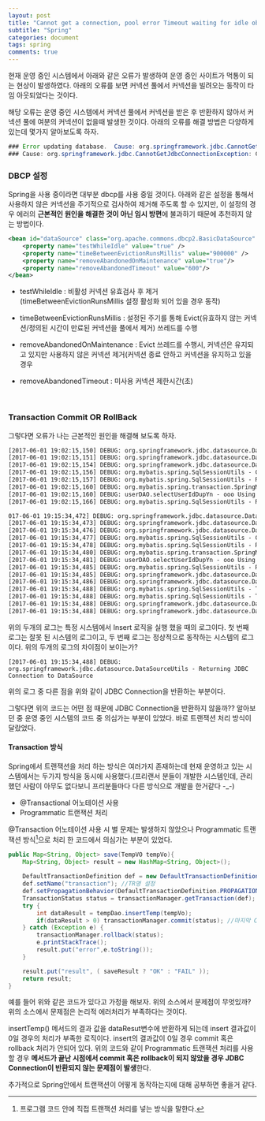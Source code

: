 ```yaml
---
layout: post
title: "Cannot get a connection, pool error Timeout waiting for idle object"
subtitle: "Spring"
categories: document
tags: spring
comments: true
---
```


현재 운영 중인 시스템에서 아래와 같은 오류가 발생하여 운영 중인 사이트가 먹통이 되는 현상이 발생하였다. 아래의 오류를 보면 커넥션 풀에서 커넥션을 빌려오는 동작이 타임 아웃되었다는 것이다.

해당 오류는 운영 중인 시스템에서 커넥션 풀에서 커넥션을 받은 후 반환하지 않아서 커넥션 풀에 여분의 커넥션이 없을때 발생한 것이다. 아래의 오류를 해결 방법은 다양하게 있는데 몇가지 알아보도록 하자.

```java
### Error updating database.  Cause: org.springframework.jdbc.CannotGetJdbcConnectionException: Could not get JDBC Connection; nested exception is java.sql.SQLException: Cannot get a connection, pool error Timeout waiting for idle object
### Cause: org.springframework.jdbc.CannotGetJdbcConnectionException: Could not get JDBC Connection; nested exception is java.sql.SQLException: Cannot get a connection, pool error Timeout waiting for idle object
```



### DBCP 설정

Spring을 사용 중이라면 대부분 dbcp를 사용 중일 것이다. 아래와 같은 설정을 통해서 사용하지 않은 커넥션을 주기적으로 검사하여 제거해 주도록 할 수 있지만, 이 설정의 경우 에러의 **근본적인 원인을 해결한 것이 아닌 임시 방편**에 불과하기 때문에 추천하지 않는 방법이다.

```xml
<bean id="dataSource" class="org.apache.commons.dbcp2.BasicDataSource" destroy-method="close">
	<property name="testWhileIdle" value="true" />
	<property name="timeBetweenEvictionRunsMillis" value="900000" />
	<property name="removeAbandonedOnMaintenance" value="true"/>
	<property name="removeAbandonedTimeout" value="600"/> 
</bean>
```

- testWhileIdle : 비활성 커넥션 유효검사 후 제거(timeBetweenEvictionRunsMillis 설정 활성화 되어 있을 경우 동작)

- timeBetweenEvictionRunsMillis : 설정된 주기를 통해 Evict(유효하지 않는 커넥션/정의된 시간이 만료된 커넥션을 풀에서 제거) 쓰레드를 수행

- removeAbandonedOnMaintenance : Evict 쓰레드를 수행시, 커넥션은 유지되고 있지만 사용하지 않은 커넥션 제거(커넥션 종료 안하고 커넥션을 유지하고 있을 경우

- removeAbandonedTimeout : 미사용 커넥션 제한시간(초)

  ​

### Transaction Commit OR RollBack

그렇다면 오류가 나는 근본적인 원인을 해결해 보도록 하자.

```xml
[2017-06-01 19:02:15,150] DEBUG: org.springframework.jdbc.datasource.DataSourceTransactionManager - Creating new transaction with name [AuthServiceSaveInfo]: PROPAGATION_REQUIRED,ISOLATION_DEFAULT
[2017-06-01 19:02:15,151] DEBUG: org.springframework.jdbc.datasource.DataSourceTransactionManager - Acquired Connection [405020982, URL=jdbc:oracle:thin:@xxx.xxx.xx.xxx:1522:XE, UserName=xxxx, Oracle JDBC driver] for JDBC transaction
[2017-06-01 19:02:15,154] DEBUG: org.springframework.jdbc.datasource.DataSourceTransactionManager - Switching JDBC Connection [405020982, URL=jdbc:oracle:thin:@xxx.xxx.xx.xxx:1522:XE, UserName=xxxx, Oracle JDBC driver] to manual commit
[2017-06-01 19:02:15,156] DEBUG: org.mybatis.spring.SqlSessionUtils - Creating a new SqlSession
[2017-06-01 19:02:15,157] DEBUG: org.mybatis.spring.SqlSessionUtils - Registering transaction synchronization for SqlSession [org.apache.ibatis.session.defaults.DefaultSqlSession@6942bf69]
[2017-06-01 19:02:15,160] DEBUG: org.mybatis.spring.transaction.SpringManagedTransaction - JDBC Connection [405020982, URL=jdbc:oracle:thin:@xxx.xxx.xx.xxx:1522:XE, UserName=TWAY_TEST2, Oracle JDBC driver] will be managed by Spring
[2017-06-01 19:02:15,160] DEBUG: userDAO.selectUserIdDupYn - ooo Using Connection [405020982, URL=jdbc:oracle:thin:@xxx.xxx.xx.xxx:1522:XE, UserName=xxxx, Oracle JDBC 
[2017-06-01 19:02:15,166] DEBUG: org.mybatis.spring.SqlSessionUtils - Releasing transactional SqlSession [org.apache.ibatis.session.defaults.DefaultSqlSession@6942bf69]

```



```xml
017-06-01 19:15:34,472] DEBUG: org.springframework.jdbc.datasource.DataSourceTransactionManager - Creating new transaction with name [AuthServiceSaveInfo]: PROPAGATION_REQUIRED,ISOLATION_DEFAULT
[2017-06-01 19:15:34,473] DEBUG: org.springframework.jdbc.datasource.DataSourceTransactionManager - Acquired Connection [1049253751, URL=jdbc:oracle:thin:@xxx.xxx.xx.xxx:1522:XE, UserName=xxxx, Oracle JDBC driver] for JDBC transaction
[2017-06-01 19:15:34,476] DEBUG: org.springframework.jdbc.datasource.DataSourceTransactionManager - Switching JDBC Connection [1049253751, URL=jdbc:oracle:thin:@xxx.xxx.xx.xxx:1522:XE, UserName=xxxx, Oracle JDBC driver] to manual commit
[2017-06-01 19:15:34,477] DEBUG: org.mybatis.spring.SqlSessionUtils - Creating a new SqlSession
[2017-06-01 19:15:34,478] DEBUG: org.mybatis.spring.SqlSessionUtils - Registering transaction synchronization for SqlSession [org.apache.ibatis.session.defaults.DefaultSqlSession@6b150c1]
[2017-06-01 19:15:34,480] DEBUG: org.mybatis.spring.transaction.SpringManagedTransaction - JDBC Connection [1049253751, URL=jdbc:oracle:thin:@xxx.xxx.xx.xxx:1522:XE, UserName=xxxxx, Oracle JDBC driver] will be managed by Spring
[2017-06-01 19:15:34,481] DEBUG: userDAO.selectUserIdDupYn - ooo Using Connection [1049253751, URL=jdbc:oracle:thin:@xxx.xxx.xx.xxx:1522:XE, UserName=xxxx, Oracle JDBC driver]
[2017-06-01 19:15:34,485] DEBUG: org.mybatis.spring.SqlSessionUtils - Releasing transactional SqlSession [org.apache.ibatis.session.defaults.DefaultSqlSession@6b150c1]
[2017-06-01 19:15:34,485] DEBUG: org.springframework.jdbc.datasource.DataSourceTransactionManager - Initiating transaction rollback
[2017-06-01 19:15:34,486] DEBUG: org.springframework.jdbc.datasource.DataSourceTransactionManager - Rolling back JDBC transaction on Connection [1049253751, URL=jdbc:oracle:thin:@xxx.xxx.xx.xxx:1522:XE, UserName=xxxx, Oracle JDBC driver]
[2017-06-01 19:15:34,488] DEBUG: org.mybatis.spring.SqlSessionUtils - Transaction synchronization rolling back SqlSession [org.apache.ibatis.session.defaults.DefaultSqlSession@6b150c1]
[2017-06-01 19:15:34,488] DEBUG: org.mybatis.spring.SqlSessionUtils - Transaction synchronization closing SqlSession [org.apache.ibatis.session.defaults.DefaultSqlSession@6b150c1]
[2017-06-01 19:15:34,488] DEBUG: org.springframework.jdbc.datasource.DataSourceTransactionManager - Releasing JDBC Connection [1049253751, URL=jdbc:oracle:thin:@xxx.xxx.xx.xxx:1522:XE, UserName=xxxx, Oracle JDBC driver] after transaction
[2017-06-01 19:15:34,488] DEBUG: org.springframework.jdbc.datasource.DataSourceUtils - Returning JDBC Connection to DataSource

```

위의 두개의 로그는 특정 시스템에서 Insert 로직을 실행 했을 때의 로그이다. 첫 번째 로그는 잘못 된 시스템의 로그이고, 두 번째 로그는 정상적으로 동작하는 시스템의 로그이다. 위의 두개의 로그의 차이점이 보이는가?

`[2017-06-01 19:15:34,488] DEBUG: org.springframework.jdbc.datasource.DataSourceUtils - Returning JDBC Connection to DataSource`

위의 로그 중 다른 점을 위와 같이 JDBC Connection을 반환하는 부분이다.

그렇다면 위의 코드는 어떤 점 때문에 JDBC Connection을 반환하지 않을까?? 알아보던 중 운영 중인 시스템의 코드 중 의심가는 부분이 있었다. 바로 트랜잭션 처리 방식이 달랐었다.



#### Transaction 방식

Spring에서 트랜잭션을 처리 하는 방식은 여러가지 존재하는데 현재 운영하고 있는 시스템에서는 두가지 방식을 동시에 사용했다.(프리랜서 분들이 개발한 시스템인데, 관리했던 사람이 아무도 없다보니 프리분들마다 다른 방식으로 개발을 한거같다 -_-)

- @Transactional 어노테이션 사용
- Programmatic 트랜잭션 처리

@Transaction 어노테이션 사용 시 별 문제는 발생하지 않았으나 Programmatic 트랜잭션 방식[^1]으로 처리 한 코드에서 의심가는 부분이 있었다.

```java
public Map<String, Object> save(TempVO tempVo){
  	Map<String, Object> result = new HashMap<String, Object>();
	
  	DefaultTransactionDefinition def = new DefaultTransactionDefinition();
  	def.setName("transaction"); //TR명 설정
  	def.setPropagationBehavior(DefaultTransactionDefinition.PROPAGATION_REQUIRED); //전달방식 지정
  	TransactionStatus status = transactionManager.getTransaction(def); //TR 매니저에게 상태제어
  	try {
    	int dataResult = tempDao.insertTemp(tempVo);
    	if(dataResult > 0) transactionManager.commit(status); //마지막 Commit 처리		
  	} catch (Exception e) {
    	transactionManager.rollback(status);
    	e.printStackTrace();
    	result.put("error",e.toString());
  	}

  	result.put("result", ( saveResult ? "OK" : "FAIL" ));
  	return result;
}
```

예를 들어 위와 같은 코드가 있다고 가정을 해보자. 위의 소스에서 문제점이 무엇있까? 위의 소스에서 문제점은 논리적 에러처리가 부족하다는 것이다.

insertTemp() 메서드의 결과 값을 dataResut변수에 반환하게 되는데 insert 결과값이 0일 경우의 처리가 부족한 로직이다. insert의 결과값이 0일 경우 commit 혹은 rollback 처리가 안되어 있다. 위의 코드와 같이 Programmatic 트랜잭션 처리를 사용 할 경우 **메서드가 끝난 시점에서 commit 혹은 rollback이 되지 않았을 경우 JDBC Connection이 반환되지 않는 문제점이 발생**한다.

추가적으로 Spring안에서 트랜잭션이 어떻게 동작하는지에 대해 공부하면 좋을거 같다.



[^1]: 프로그램 코드 안에 직접 트랜잭션 처리를 넣는 방식을 말한다. 